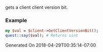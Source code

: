 gets a client client version bit.
### Example

```perl
my $val = $client->GetClientVersionBit();
quest::say($val); # Returns uint
```


Generated On 2018-04-29T00:35:14-07:00